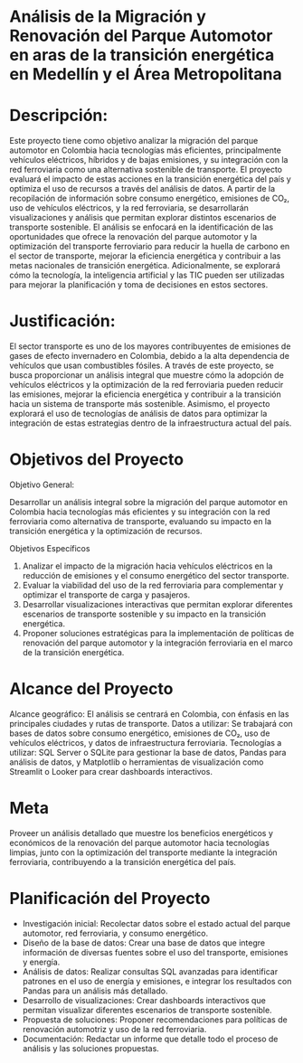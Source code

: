 # Análisis de la Migración y Renovación del Parque Automotor en aras de la transición energética en Medellín y el Área Metropolitana

# Descripción:
Este proyecto tiene como objetivo analizar la migración del parque automotor en Colombia hacia tecnologías más eficientes, principalmente vehículos eléctricos, híbridos y de bajas emisiones, y su integración con la red ferroviaria como una alternativa sostenible de transporte. El proyecto evaluará el impacto de estas acciones en la transición energética del país y optimiza el uso de recursos a través del análisis de datos. A partir de la recopilación de información sobre consumo energético, emisiones de CO₂, uso de vehículos eléctricos, y la red ferroviaria, se desarrollarán visualizaciones y análisis que permitan explorar distintos escenarios de transporte sostenible.
El análisis se enfocará en la identificación de las oportunidades que ofrece la renovación del parque automotor y la optimización del transporte ferroviario para reducir la huella de carbono en el sector de transporte, mejorar la eficiencia energética y contribuir a las metas nacionales de transición energética. Adicionalmente, se explorará cómo la tecnología, la inteligencia artificial y las TIC pueden ser utilizadas para mejorar la planificación y toma de decisiones en estos sectores.

# Justificación:
El sector transporte es uno de los mayores contribuyentes de emisiones de gases de efecto invernadero en Colombia, debido a la alta dependencia de vehículos que usan combustibles fósiles. A través de este proyecto, se busca proporcionar un análisis integral que muestre cómo la adopción de vehículos eléctricos y la optimización de la red ferroviaria pueden reducir las emisiones, mejorar la eficiencia energética y contribuir a la transición hacia un sistema de transporte más sostenible. Asimismo, el proyecto explorará el uso de tecnologías de análisis de datos para optimizar la integración de estas estrategias dentro de la infraestructura actual del país.




# Objetivos del Proyecto
Objetivo General:

Desarrollar un análisis integral sobre la migración del parque automotor en Colombia hacia tecnologías más eficientes y su integración con la red ferroviaria como alternativa de transporte, evaluando su impacto en la transición energética y la optimización de recursos.

Objetivos Específicos
  1) Analizar el impacto de la migración hacia vehículos eléctricos en la reducción de emisiones y el consumo energético del sector transporte.
  2) Evaluar la viabilidad del uso de la red ferroviaria para complementar y optimizar el transporte de carga y pasajeros.
  3) Desarrollar visualizaciones interactivas que permitan explorar diferentes escenarios de transporte sostenible y su impacto en la transición energética.
  4) Proponer soluciones estratégicas para la implementación de políticas de renovación del parque automotor y la integración ferroviaria en el marco de la transición energética.

# Alcance del Proyecto
Alcance geográfico: El análisis se centrará en Colombia, con énfasis en las principales ciudades y rutas de transporte.
Datos a utilizar: Se trabajará con bases de datos sobre consumo energético, emisiones de CO₂, uso de vehículos eléctricos, y datos de infraestructura ferroviaria.
Tecnologías a utilizar: SQL Server o SQLite para gestionar la base de datos, Pandas para análisis de datos, y Matplotlib o herramientas de visualización como Streamlit o Looker para crear dashboards interactivos.

# Meta
Proveer un análisis detallado que muestre los beneficios energéticos y económicos de la renovación del parque automotor hacia tecnologías limpias, junto con la optimización del transporte mediante la integración ferroviaria, contribuyendo a la transición energética del país.

# Planificación del Proyecto
  * Investigación inicial: Recolectar datos sobre el estado actual del parque automotor, red ferroviaria, y consumo energético.
  * Diseño de la base de datos: Crear una base de datos que integre información de diversas fuentes sobre el uso del transporte, emisiones y energía.
  * Análisis de datos: Realizar consultas SQL avanzadas para identificar patrones en el uso de energía y emisiones, e integrar los resultados con Pandas para un análisis más detallado.
  * Desarrollo de visualizaciones: Crear dashboards interactivos que permitan visualizar diferentes escenarios de transporte sostenible.
  * Propuesta de soluciones: Proponer recomendaciones para políticas de renovación automotriz y uso de la red ferroviaria.
  * Documentación: Redactar un informe que detalle todo el proceso de análisis y las soluciones propuestas.



